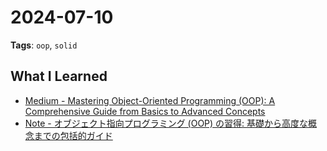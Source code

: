 # 2024-07-10
**Tags**: `oop`, `solid`

## What I Learned
- [Medium - Mastering Object-Oriented Programming (OOP): A Comprehensive Guide from Basics to Advanced Concepts](https://medium.com/@olgaphila40/object-oriented-programming-oop-explained-from-basics-to-advanced-55a7afc9d76f)
- [Note - オブジェクト指向プログラミング (OOP) の習得: 基礎から高度な概念までの包括的ガイド](https://note.com/ugee/n/n9a7af9eec72e)
